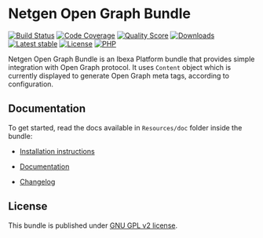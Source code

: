 Netgen Open Graph Bundle
========================

[![Build Status](https://img.shields.io/travis/netgen/NetgenOpenGraphBundle.svg?style=flat-square)](https://travis-ci.com/netgen/NetgenOpenGraphBundle)
[![Code Coverage](https://img.shields.io/codecov/c/github/netgen/NetgenOpenGraphBundle.svg?style=flat-square)](https://codecov.io/gh/netgen/NetgenOpenGraphBundle)
[![Quality Score](https://img.shields.io/scrutinizer/g/netgen/NetgenOpenGraphBundle.svg?style=flat-square)](https://scrutinizer-ci.com/g/netgen/NetgenOpenGraphBundle)
[![Downloads](https://img.shields.io/packagist/dt/netgen/open-graph-bundle.svg?style=flat-square)](https://packagist.org/packages/netgen/open-graph-bundle/stats)
[![Latest stable](https://img.shields.io/packagist/v/netgen/open-graph-bundle.svg?style=flat-square)](https://packagist.org/packages/netgen/open-graph-bundle)
[![License](https://img.shields.io/github/license/netgen/NetgenOpenGraphBundle.svg?style=flat-square)](LICENSE)
[![PHP](https://img.shields.io/badge/php-%3E%3D%205.5-8892BF.svg?style=flat-square)](https://secure.php.net/)

Netgen Open Graph Bundle is an Ibexa Platform bundle that provides simple integration with Open Graph protocol.
It uses `Content` object which is currently displayed to generate Open Graph meta tags, according to configuration.

## Documentation

To get started, read the docs available in `Resources/doc` folder inside the bundle:

* [Installation instructions](bundle/Resources/doc/INSTALL.md)

* [Documentation](bundle/Resources/doc/USAGE.md)

* [Changelog](bundle/Resources/doc/CHANGELOG.md)

## License

This bundle is published under [GNU GPL v2 license](LICENSE).
